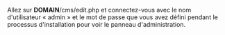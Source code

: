 Allez sur __DOMAIN__/cms/edit.php et connectez-vous avec le nom d'utilisateur « admin » et le mot de passe que vous avez défini pendant le processus d'installation pour voir le panneau d'administration.